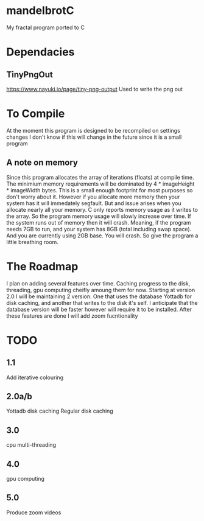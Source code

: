 # mandelbrotC

My fractal program ported to C

# Dependacies
## TinyPngOut
https://www.nayuki.io/page/tiny-png-output
Used to write the png out

# To Compile
At the moment this program is designed to be recompiled on settings changes
I don't know if this will change in the future since it is a small program
## A note on memory
Since this program allocates the array of iterations (floats) at compile time.
The minimium memory requirements will be dominated by 4 * imageHeight * imageWidth bytes.
This is a small enough footprint for most purposes so don't worry about it.
However if you allocate more memory then your system has it will immedately segfault.
But and issue arises when you allocate nearly all your memory. C only reports memory usage as it writes to the array.
So the program memory usage will slowly increase over time. If the system runs out of memory then it will crash.
Meaning, if the program needs 7GB to run, and your system has 8GB (total including swap space). And you are currently using 2GB base.
You will crash. So give the program a little breathing room.

# The Roadmap
I plan on adding several features over time. Caching progress to the disk, threading, gpu computing cheifly amoung them for now.
Starting at version 2.0 I will be maintaining 2 version. One that uses the database Yottadb for disk caching,
and another that writes to the disk it's self. I anticipate that the database version will be faster however will require
it to be installed.
After these features are done I will add zoom fucntionality

# TODO

## 1.1
Add iterative colouring

## 2.0a/b
Yottadb disk caching
Regular disk caching

## 3.0
cpu multi-threading

## 4.0
gpu computing

## 5.0
Produce zoom videos
